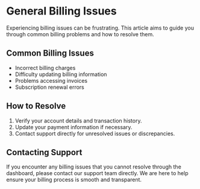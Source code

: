# General Billing Issues

Experiencing billing issues can be frustrating. This article aims to guide you through common billing problems and how to resolve them.

## Common Billing Issues
- Incorrect billing charges
- Difficulty updating billing information
- Problems accessing invoices
- Subscription renewal errors

## How to Resolve
1. Verify your account details and transaction history.
2. Update your payment information if necessary.
3. Contact support directly for unresolved issues or discrepancies.

## Contacting Support
If you encounter any billing issues that you cannot resolve through the dashboard, please contact our support team directly. We are here to help ensure your billing process is smooth and transparent.